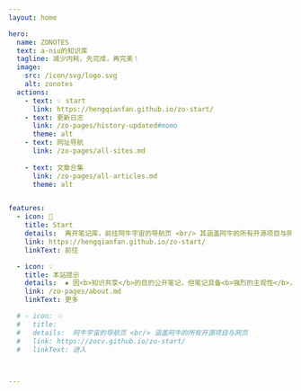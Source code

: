 ```yaml
---
layout: home

hero:
  name: ZONOTES
  text: a-niu的知识库
  tagline: 减少内耗，先完成，再完美！
  image:
    src: /icon/svg/logo.svg
    alt: zonotes
  actions:
    - text: 💡 start
      link: https://hengqianfan.github.io/zo-start/
    - text: 更新日志
      link: /zo-pages/history-updated#momo
      theme: alt
    - text: 网址导航
      link: /zo-pages/all-sites.md
      
    - text: 文章合集
      link: /zo-pages/all-articles.md
      theme: alt


features:
  - icon: 🛫
    title: Start
    details:  离开笔记库，前往阿牛宇宙的导航页 <br/> 其涵盖阿牛的所有开源项目与网址
    link: https://hengqianfan.github.io/zo-start/
    linkText: 前往

  - icon: 💡
    title: 本站提示
    details:  ▪ 因<b>知识共享</b>的目的公开笔记，但笔记具备<b>强烈的主观性</b>，请勿当成专业教程。 <br /> ▪ <b>网络知识具有时效性，这一点无法避免。</b> <br />  ▪ 若存在版权争议，请联系站长，会尽快处理。
    link: /zo-pages/about.md
    linkText: 更多

  # - icon: 💥
  #   title: 
  #   details:  阿牛宇宙的导航页 <br/> 涵盖阿牛的所有开源项目与网页
  #   link: https://zocv.github.io/zo-start/
  #   linkText: 进入



---
```




<!-- ![](/gallery/24082801.png) -->


